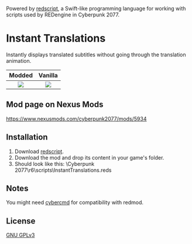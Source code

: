 Powered by [redscript](https://github.com/jac3km4/redscript), a Swift-like programming language for working with scripts used by REDengine in Cyberpunk 2077.

# Instant Translations

Instantly displays translated subtitles without going through the translation animation.

Modded             |  Vanilla
:-------------------------:|:-------------------------:
![](https://i.imgur.com/3hHzlNl.jpg) | ![](https://i.imgur.com/0nVzOu1.jpg)

## Mod page on Nexus Mods

https://www.nexusmods.com/cyberpunk2077/mods/5934

## Installation

1. Download [redscript](https://www.nexusmods.com/cyberpunk2077/mods/1511).
2. Download the mod and drop its content in your game's folder. 
3. Should look like this: 
\Cyberpunk 2077\r6\scripts\InstantTranslations.reds

## Notes

You might need [cybercmd](https://www.nexusmods.com/cyberpunk2077/mods/5176) for compatibility with redmod.

## License

[GNU GPLv3](https://choosealicense.com/licenses/gpl-3.0/)